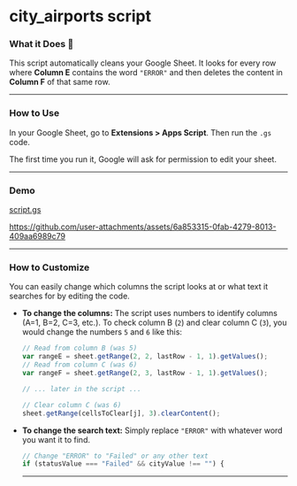 # city_airports script
### What it Does 🧹

This script automatically cleans your Google Sheet. It looks for every row where **Column E** contains the word `"ERROR"` and then deletes the content in **Column F** of that same row.

-----

### How to Use

In your Google Sheet, go to **Extensions \> Apps Script**. Then run the `.gs` code.

The first time you run it, Google will ask for permission to edit your sheet. 

-----
### Demo
[script.gs](https://github.com/alexlam0206/city_airports_script/blob/main/script.gs)

https://github.com/user-attachments/assets/6a853315-0fab-4279-8013-409aa6989c79

-----

### How to Customize 

You can easily change which columns the script looks at or what text it searches for by editing the code.

  * **To change the columns:** The script uses numbers to identify columns (A=1, B=2, C=3, etc.). To check column B (`2`) and clear column C (`3`), you would change the numbers `5` and `6` like this:

    ```javascript
    // Read from column B (was 5)
    var rangeE = sheet.getRange(2, 2, lastRow - 1, 1).getValues(); 
    // Read from column C (was 6)
    var rangeF = sheet.getRange(2, 3, lastRow - 1, 1).getValues();

    // ... later in the script ...

    // Clear column C (was 6)
    sheet.getRange(cellsToClear[j], 3).clearContent(); 
    ```

  * **To change the search text:** Simply replace `"ERROR"` with whatever word you want it to find.

    ```javascript
    // Change "ERROR" to "Failed" or any other text
    if (statusValue === "Failed" && cityValue !== "") { 
    ```
    ---

